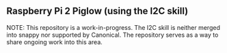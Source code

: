## Raspberry Pi 2 Piglow (using the I2C skill)

NOTE: This repository is a work-in-progress. The I2C skill is neither merged
into snappy nor supported by Canonical. The repository serves as a way to share
ongoing work into this area.


